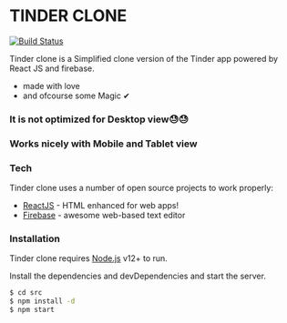 # TINDER CLONE

[![Build Status](https://travis-ci.org/joemccann/dillinger.svg?branch=master)](https://travis-ci.org/joemccann/dillinger)

Tinder clone is a Simplified clone version of the Tinder app powered by React JS and firebase.

- made with love
- and ofcourse some Magic ✔

### It is not optimized for Desktop view😓😓

### Works nicely with Mobile and Tablet view

### Tech

Tinder clone uses a number of open source projects to work properly:

- [ReactJS](https://reactjs.org/) - HTML enhanced for web apps!
- [Firebase](https://firebase.google.com/) - awesome web-based text editor

### Installation

Tinder clone requires [Node.js](https://nodejs.org/) v12+ to run.

Install the dependencies and devDependencies and start the server.

```sh
$ cd src
$ npm install -d
$ npm start
```
